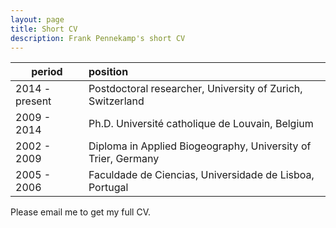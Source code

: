 ```yaml
---
layout: page
title: Short CV
description: Frank Pennekamp's short CV
---
```


| period   |      position  |
|----------|:-------------|
| 2014 - present |  Postdoctoral researcher, University of Zurich, Switzerland   |
| 2009 - 2014 |    Ph.D. Université catholique de Louvain, Belgium    |  
| 2002 - 2009 | Diploma in Applied Biogeography, University of Trier, Germany |  
| 2005 - 2006 | Faculdade de Ciencias, Universidade de Lisboa, Portugal |  

Please email me to get my full CV.

